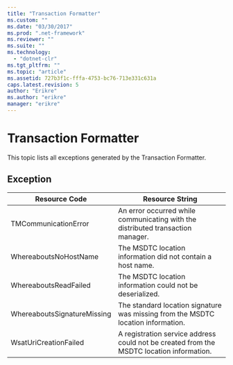 ```yaml
---
title: "Transaction Formatter"
ms.custom: ""
ms.date: "03/30/2017"
ms.prod: ".net-framework"
ms.reviewer: ""
ms.suite: ""
ms.technology: 
  - "dotnet-clr"
ms.tgt_pltfrm: ""
ms.topic: "article"
ms.assetid: 727b3f1c-fffa-4753-bc76-713e331c631a
caps.latest.revision: 5
author: "Erikre"
ms.author: "erikre"
manager: "erikre"
---
```

# Transaction Formatter
This topic lists all exceptions generated by the Transaction Formatter.  
  
## Exception  
  
|Resource Code|Resource String|  
|-------------------|---------------------|  
|TMCommunicationError|An error occurred while communicating with the distributed transaction manager.|  
|WhereaboutsNoHostName|The MSDTC location information did not contain a host name.|  
|WhereaboutsReadFailed|The MSDTC location information could not be deserialized.|  
|WhereaboutsSignatureMissing|The standard location signature was missing from the MSDTC location information.|  
|WsatUriCreationFailed|A registration service address could not be created from the MSDTC location information.|
